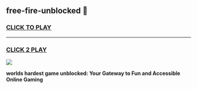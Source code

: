 
## free-fire-unblocked 👋
<h3>
<a href="https://premium.freeplayer.one?title=free-fire-unblocked&ref=14F">CLICK TO PLAY</a></h3>
<hr>

<h3>
<a href="https://premium.freeplayer.one?title=free-fire-unblocked&ref=14F">CLICK 2 PLAY</a>
  
</h3>

<a href="https://premium.freeplayer.one?title=free-fire-unblocked&ref=12F/"><img src="https://clearcache.store/games.png"></a>


**worlds hardest game unblocked: Your Gateway to Fun and Accessible Online Gaming**
